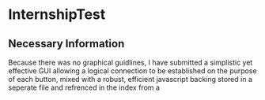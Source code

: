 # InternshipTest

## Necessary Information
Because there was no graphical guidlines, I have submitted a simplistic yet effective GUI allowing a logical connection to be established on the purpose of each button, mixed with a robust, efficient javascript backing stored in a seperate file and refrenced in the index from a <script> tag.
